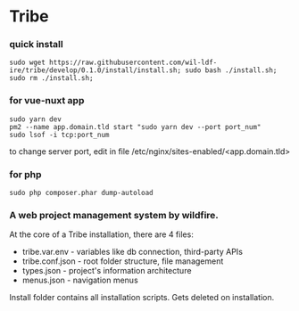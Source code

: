 # Tribe

### quick install
```
sudo wget https://raw.githubusercontent.com/wil-ldf-ire/tribe/develop/0.1.0/install/install.sh; sudo bash ./install.sh; sudo rm ./install.sh;
```

### for vue-nuxt app
```
sudo yarn dev
pm2 --name app.domain.tld start "sudo yarn dev --port port_num"
sudo lsof -i tcp:port_num
```
to change server port, edit in file /etc/nginx/sites-enabled/<app.domain.tld>

### for php
```
sudo php composer.phar dump-autoload
```

### A web project management system by wildfire.

At the core of a Tribe installation, there are 4 files:
- tribe.var.env - variables like db connection, third-party APIs
- tribe.conf.json - root folder structure, file management
- types.json - project's information architecture
- menus.json - navigation menus

Install folder contains all installation scripts. Gets deleted on installation.